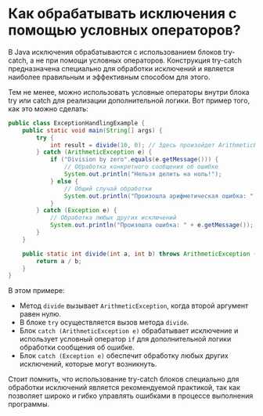 # Как обрабатывать исключения с помощью условных операторов?

В Java исключения обрабатываются с использованием блоков try-catch, а не при помощи условных операторов. Конструкция try-catch предназначена специально для обработки исключений и является наиболее правильным и эффективным способом для этого.

Тем не менее, можно использовать условные операторы внутри блока try или catch для реализации дополнительной логики. Вот пример того, как это можно сделать:

```java
public class ExceptionHandlingExample {
    public static void main(String[] args) {
        try {
            int result = divide(10, 0); // Здесь произойдет ArithmeticException
        } catch (ArithmeticException e) {
            if ("Division by zero".equals(e.getMessage())) {
                // Обработка конкретного сообщения об ошибке
                System.out.println("Нельзя делить на ноль!");
            } else {
                // Общий случай обработки
                System.out.println("Произошла арифметическая ошибка: " + e.getMessage());
            }
        } catch (Exception e) {
            // Обработка любых других исключений
            System.out.println("Произошла ошибка: " + e.getMessage());
        }
    }

    public static int divide(int a, int b) throws ArithmeticException {
        return a / b;
    }
}
```

В этом примере:
- Метод `divide` вызывает `ArithmeticException`, когда второй аргумент равен нулю.
- В блоке `try` осуществляется вызов метода `divide`.
- Блок `catch (ArithmeticException e)` обрабатывает исключение и использует условный оператор `if` для дополнительной логики обработки сообщения об ошибке.
- Блок `catch (Exception e)` обеспечит обработку любых других исключений, которые могут возникнуть.

Стоит помнить, что использование try-catch блоков специально для обработки исключений является рекомендуемой практикой, так как позволяет широко и гибко управлять ошибками в процессе выполнения программы.
